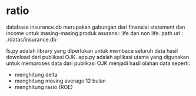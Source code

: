 # ratio

database insurance.db merupakan gabungan dari finansial statement dan income untuk masing-masing produk asuransi: life dan non life.
path url : ./datas/insurance.db

fs.py adalah library yang diperlukan untuk membaca seluruh data hasil download dari publikasi OJK.
app.py adalah aplikasi utama yang digunakan untuk memproses data dari publikasi OJK menjadi hasil olahan data seperti:
  - menghitung delta
  - menghitung moving average 12 bulan
  - menghitung rasio (ROE)
